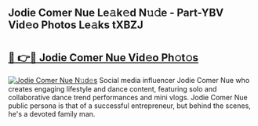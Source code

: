 ## Jodie Comer Nue Le𝚊k𝚎d N𝚞𝚍e - Part-YBV Vid𝚎o Photos Le𝚊ks tXBZJ

# <h2><a href="http://fb066c3.evod.top/?m=Jodie+Comer+Nue">🔗 👉🔴 Jodie Comer Nue Vid𝚎o Ph𝚘t𝚘s</a></h2>

[![Jodie Comer Nue N𝚞d𝚎s](https://i.imgur.com/8V9OHl7.gif)](http://fb066c3.evod.top/?m=Jodie+Comer+Nue)
Social media influencer Jodie Comer Nue who creates engaging lifestyle and dance content, featuring solo and collaborative dance trend performances and mini vlogs. Jodie Comer Nue public persona is that of a successful entrepreneur, but behind the scenes, he's a devoted family man. 
